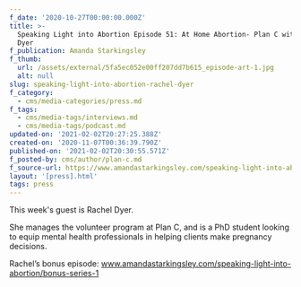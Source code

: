 ```yaml
---
f_date: '2020-10-27T00:00:00.000Z'
title: >-
  Speaking Light into Abortion Episode 51: At Home Abortion- Plan C with Rachel
  Dyer
f_publication: Amanda Starkingsley
f_thumb:
  url: /assets/external/5fa5ec052e00ff207dd7b615_episode-art-1.jpg
  alt: null
slug: speaking-light-into-abortion-rachel-dyer
f_category:
  - cms/media-categories/press.md
f_tags:
  - cms/media-tags/interviews.md
  - cms/media-tags/podcast.md
updated-on: '2021-02-02T20:27:25.388Z'
created-on: '2020-11-07T00:36:39.790Z'
published-on: '2021-02-02T20:30:55.571Z'
f_posted-by: cms/author/plan-c.md
f_source-url: https://www.amandastarkingsley.com/speaking-light-into-abortion/51
layout: '[press].html'
tags: press
---
```


This week's guest is Rachel Dyer.

She manages the volunteer program at Plan C, and is a PhD student looking to equip mental health professionals in helping clients make pregnancy decisions.  
  
Rachel’s bonus episode: www.amandastarkingsley.com/speaking-light-into-abortion/bonus-series-1  
‍
